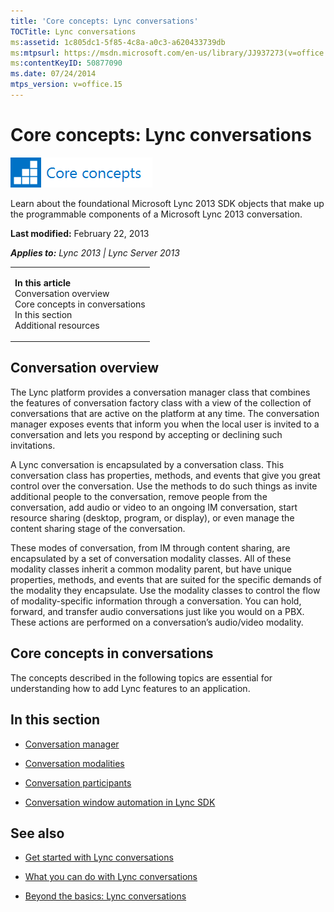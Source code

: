 ```yaml
---
title: 'Core concepts: Lync conversations'
TOCTitle: Lync conversations
ms:assetid: 1c805dc1-5f85-4c8a-a0c3-a620433739db
ms:mtpsurl: https://msdn.microsoft.com/en-us/library/JJ937273(v=office.15)
ms:contentKeyID: 50877090
ms.date: 07/24/2014
mtps_version: v=office.15
---
```


# Core concepts: Lync conversations

![Core concepts](images/JJ933133.mod_icon_CoreConcepts_long(Office.15).png "Core concepts")

Learn about the foundational Microsoft Lync 2013 SDK objects that make up the programmable components of a Microsoft Lync 2013 conversation.

**Last modified:** February 22, 2013

***Applies to:** Lync 2013 | Lync Server 2013*

<table>
<colgroup>
<col style="width: 100%" />
</colgroup>
<tbody>
<tr class="odd">
<td><p><strong>In this article</strong><br />
Conversation overview<br />
Core concepts in conversations<br />
In this section<br />
Additional resources</p></td>
</tr>
</tbody>
</table>

## Conversation overview

The Lync platform provides a conversation manager class that combines the features of conversation factory class with a view of the collection of conversations that are active on the platform at any time. The conversation manager exposes events that inform you when the local user is invited to a conversation and lets you respond by accepting or declining such invitations.

A Lync conversation is encapsulated by a conversation class. This conversation class has properties, methods, and events that give you great control over the conversation. Use the methods to do such things as invite additional people to the conversation, remove people from the conversation, add audio or video to an ongoing IM conversation, start resource sharing (desktop, program, or display), or even manage the content sharing stage of the conversation.

These modes of conversation, from IM through content sharing, are encapsulated by a set of conversation modality classes. All of these modality classes inherit a common modality parent, but have unique properties, methods, and events that are suited for the specific demands of the modality they encapsulate. Use the modality classes to control the flow of modality-specific information through a conversation. You can hold, forward, and transfer audio conversations just like you would on a PBX. These actions are performed on a conversation’s audio/video modality.

## Core concepts in conversations

The concepts described in the following topics are essential for understanding how to add Lync features to an application.

## In this section

  - [Conversation manager](conversation-manager.md)

  - [Conversation modalities](conversation-modalities.md)

  - [Conversation participants](conversation-participants.md)

  - [Conversation window automation in Lync SDK](conversation-window-automation-in-lync-sdk.md)

## See also

  - [Get started with Lync conversations](get-started-with-lync-conversations.md)

  - [What you can do with Lync conversations](what-you-can-do-with-lync-conversations.md)

  - [Beyond the basics: Lync conversations](beyond-the-basics-lync-conversations.md)

